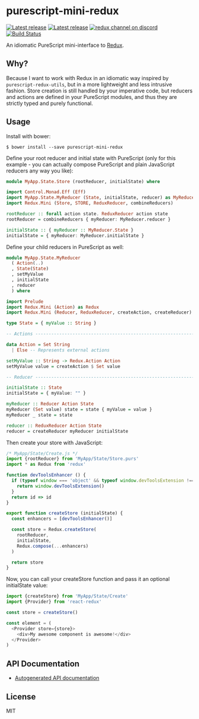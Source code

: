 # purescript-mini-redux

[![Latest release](https://img.shields.io/npm/v/purescript-mini-redux.svg)](https://github.com/ecliptic/purescript-mini-redux/releases)
[![Latest release](https://img.shields.io/bower/v/purescript-mini-redux.svg)](https://github.com/ecliptic/purescript-mini-redux/releases)
[![redux channel on discord](https://img.shields.io/badge/discord-%23redux%20%40%20reactiflux-61dafb.svg?style=flat-square)](https://discord.gg/2PCKqHc)
[![Build Status](https://travis-ci.org/ecliptic/purescript-mini-redux.svg?branch=master)](https://travis-ci.org/ecliptic/purescript-mini-redux)

An idiomatic PureScript mini-interface to [Redux](http://redux.js.org/).

## Why?

Because I want to work with Redux in an idiomatic way inspired by `purescript-redux-utils`, but in a more lightweight and less intrusive fashion. Store creation is still handled by your imperative code, but reducers and actions are defined in your PureScript modules, and thus they are strictly typed and purely functional.

## Usage

Install with bower:

    $ bower install --save purescript-mini-redux

Define your root reducer and initial state with PureScript (only for this example - you can actually compose PureScript and plain JavaScript reducers any way you like):

```purescript
module MyApp.State.Store (rootReducer, initialState) where

import Control.Monad.Eff (Eff)
import MyApp.State.MyReducer (State, initialState, reducer) as MyReducer
import Redux.Mini (Store, STORE, ReduxReducer, combineReducers)

rootReducer :: forall action state. ReduxReducer action state
rootReducer = combineReducers { myReducer: MyReducer.reducer }

initialState :: { myReducer :: MyReducer.State }
initialState = { myReducer: MyReducer.initialState }
```

Define your child reducers in PureScript as well:

```purescript
module MyApp.State.MyReducer
  ( Action(..)
  , State(State)
  , setMyValue
  , initialState
  , reducer
  ) where

import Prelude
import Redux.Mini (Action) as Redux
import Redux.Mini (Reducer, ReduxReducer, createAction, createReducer)

type State = { myValue :: String }

-- Actions ---------------------------------------------------------------------

data Action = Set String
  | Else -- Represents external actions

setMyValue :: String -> Redux.Action Action
setMyValue value = createAction $ Set value

-- Reducer ---------------------------------------------------------------------

initialState :: State
initialState = { myValue: "" }

myReducer :: Reducer Action State
myReducer (Set value) state = state { myValue = value }
myReducer _ state = state

reducer :: ReduxReducer Action State
reducer = createReducer myReducer initialState
```

Then create your store with JavaScript:

```javascript
/* MyApp/State/Create.js */
import {rootReducer} from 'MyApp/State/Store.purs'
import * as Redux from 'redux'

function devToolsEnhancer () {
  if (typeof window === 'object' && typeof window.devToolsExtension !== 'undefined') {
    return window.devToolsExtension()
  }
  return id => id
}

export function createStore (initialState) {
  const enhancers = [devToolsEnhancer()]

  const store = Redux.createStore(
    rootReducer,
    initialState,
    Redux.compose(...enhancers)
  )

  return store
}
```

Now, you can call your createStore function and pass it an optional initialState value:

```javascript
import {createStore} from 'MyApp/State/Create'
import {Provider} from 'react-redux'

const store = createStore()

const element = (
  <Provider store={store}>
    <div>My awesome component is awesome!</div>
  </Provider>
)
```

## API Documentation

* [Autogenerated API documentation](https://github.com/ecliptic/purescript-mini-redux/blob/master/docs/Redux/Mini.md)

## License

MIT
